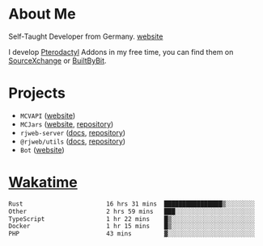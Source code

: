 # About Me

Self-Taught Developer from Germany. [website](https://rjansen.dev)

I develop [Pterodactyl](https://pterodactyl.io) Addons in my free time, you can find
them on [SourceXchange](https://www.sourcexchange.net/teams/356/profile) or [BuiltByBit](https://builtbybit.com/search/3078009).

# Projects

- `MCVAPI` ([website](https://versions.mcjars.app))
- `MCJars` ([website](https://mcjars.app), [repository](https://github.com/0x7d8/mcjar))
- `rjweb-server` ([docs](https://server.rjweb.dev), [repository](https://github.com/0x7d8/NPM_WEB-SERVER))
- `@rjweb/utils` ([docs](https://utils.rjweb.dev), [repository](https://github.com/0x7d8/rjweb-utils))
- `Bot` ([website](https://bot.rjns.dev))

# [Wakatime](https://wakatime.com/@0x7d8)

<!--START_SECTION:waka-->

```txt
Rust                       16 hrs 31 mins  ████████████████▒░░░░░░░░   65.89 %
Other                      2 hrs 59 mins   ███░░░░░░░░░░░░░░░░░░░░░░   11.95 %
TypeScript                 1 hr 22 mins    █▒░░░░░░░░░░░░░░░░░░░░░░░   05.47 %
Docker                     1 hr 15 mins    █▒░░░░░░░░░░░░░░░░░░░░░░░   05.01 %
PHP                        43 mins         ▓░░░░░░░░░░░░░░░░░░░░░░░░   02.86 %
```

<!--END_SECTION:waka-->
